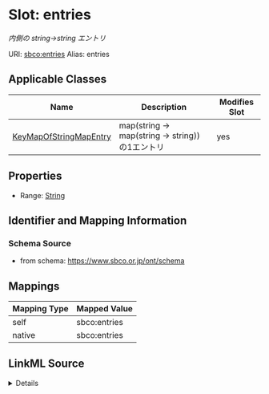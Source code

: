 

# Slot: entries 


_内側の string->string エントリ_





URI: [sbco:entries](https://www.sbco.or.jp/ont/entries)
Alias: entries

<!-- no inheritance hierarchy -->





## Applicable Classes

| Name | Description | Modifies Slot |
| --- | --- | --- |
| [KeyMapOfStringMapEntry](KeyMapOfStringMapEntry.md) | map(string -> map(string -> string)) の1エントリ |  yes  |






## Properties

* Range: [String](String.md)




## Identifier and Mapping Information






### Schema Source


* from schema: https://www.sbco.or.jp/ont/schema




## Mappings

| Mapping Type | Mapped Value |
| ---  | ---  |
| self | sbco:entries |
| native | sbco:entries |




## LinkML Source

<details>
```yaml
name: entries
description: 内側の string->string エントリ
from_schema: https://www.sbco.or.jp/ont/schema
rank: 1000
alias: entries
domain_of:
- KeyMapOfStringMapEntry
range: string

```
</details>